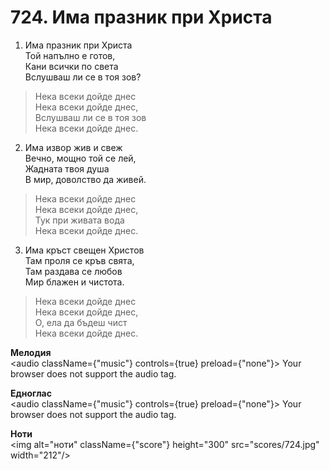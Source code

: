 # 724. Има празник при Христа

1. Има празник при Христа  
Той напълно е готов,  
Кани всички по света  
Вслушваш ли се в тоя зов?  

> Нека всеки дойде днес  
> Нека всеки дойде днес,  
> Вслушваш ли се в тоя зов  
> Нека всеки дойде днес.  

2. Има извор жив и свеж  
Вечно, мощно той се лей,  
Жадната твоя душа  
В мир, доволство да живей.  

> Нека всеки дойде днес  
> Нека всеки дойде днес,  
> Тук при живата вода  
> Нека всеки дойде днес.  

3. Има кръст свещен Христов  
Там проля се кръв свята,  
Там раздава се любов  
Мир блажен и чистота.  

> Нека всеки дойде днес  
> Нека всеки дойде днес,  
> О, ела да бъдеш чист  
> Нека всеки дойде днес.

**Мелодия**  
<audio className={"music"} controls={true} preload={"none"}>
    <source src="mp3/724.mp3" type="audio/mpeg"/>
    Your browser does not support the audio tag.
</audio>

**Едноглас**  
<audio className={"music"} controls={true} preload={"none"}>
    <source src="transp/724.mp3" type="audio/mpeg"/>
    Your browser does not support the audio tag.
</audio>

**Ноти**  
<img alt="ноти" className={"score"} height="300" src="scores/724.jpg" width="212"/>
